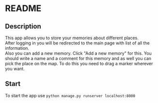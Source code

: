 README
=====================

## Description
This app allows you to store your memories about different places.  
After logging in you will be redirected to the main page with list of all the information.  
Also you can add a new memory. Click "Add a new memory" for this. You should write a name and a comment for this memory and as well you can pick the place on the map. To do this you need to drag a marker wherever you want.  

## Start
To start the app use `python manage.py runserver localhost:8000` 
